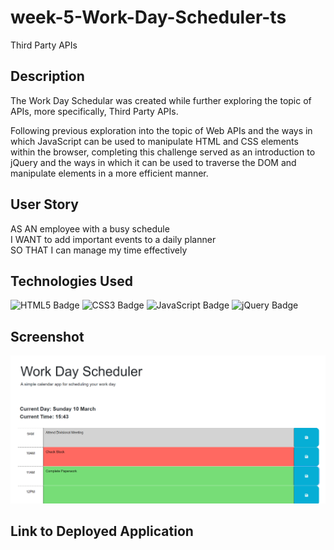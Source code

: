 # week-5-Work-Day-Scheduler-ts

Third Party APIs

## Description

The Work Day Schedular was created while further exploring the topic of APIs, more specifically, Third Party APIs.

Following previous exploration into the topic of Web APIs and the ways in which JavaScript can be used to manipulate HTML and CSS elements within the browser, completing this challenge served as an introduction to jQuery and the ways in which it can be used to traverse the DOM and manipulate elements in a more efficient manner.

## User Story

AS AN employee with a busy schedule<br>
I WANT to add important events to a daily planner<br>
SO THAT I can manage my time effectively

## Technologies Used

![HTML5 Badge](https://img.shields.io/badge/HTML5-E34F26?logo=html5&logoColor=fff&style=for-the-badge)
![CSS3 Badge](https://img.shields.io/badge/CSS3-1572B6?logo=css3&logoColor=fff&style=for-the-badge)
![JavaScript Badge](https://img.shields.io/badge/JavaScript-F7DF1E?logo=javascript&logoColor=000&style=for-the-badge)
![jQuery Badge](https://img.shields.io/badge/jQuery-0769AD?logo=jquery&logoColor=fff&style=for-the-badge)

## Screenshot

![Screenshot of Work Day Scheduler Project](<Screenshot 2024-03-10 154401.png>)

## Link to Deployed Application